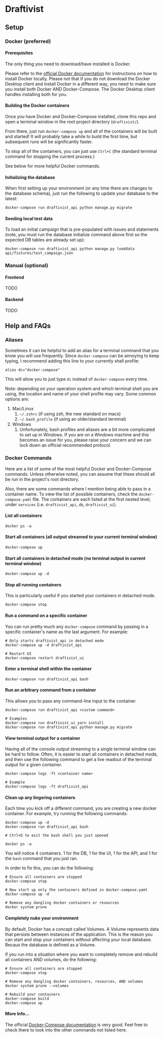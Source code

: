 # Draftivist

## Setup

### Docker (preferred)

#### Prerequisites
The only thing you need to download/have installed is Docker.

Please refer to the [official Docker documentation](https://docs.docker.com/compose/install/) for instructions on how
to install Docker locally. Please not that if you do not download the Docker Desktop client and install Docker in a 
different way, you need to make sure you install both Docker AND Docker-Compose. The Docker Desktop client handles 
installing both for you.

#### Building the Docker containers
Once you have Docker and Docker-Compose installed, clone this repo and open a terminal window in the root project 
directory (`draftivist/`).

From there, just run `docker-compose up` and all of the containers will be built and started! It will probably take a
while to build the first time, but subsequent runs will be significantly faster.

To stop all of the containers, you can just use `Ctrl+C` (the standard terminal command for stopping the current 
process.)

See below for more helpful Docker commands.

#### Initializing the database
When first setting up your environment (or any time there are changes to the database schema), just run the following to 
update your database to the latest:
```
docker-compose run draftivist_api python manage.py migrate
```

#### Seeding local test data
To load an initial campaign that is pre-populated with issues and statements (note, you must run the database initialize
command above first so the expected DB tables are already set up):
```
docker-compose run draftivist_api python manage.py loaddata api/fixtures/test_campaign.json
```

### Manual (optional)

#### Frontend
TODO

#### Backend
TODO

## Help and FAQs
### Aliases
Sometimes it can be helpful to add an alias for a terminal command that you know you will use frequently. Since 
`docker-compose` can be annoying to keep typing, I recommend adding this line to your currently shell profile:
```
alias dc="docker-compose"
```
This will allow you to just type `dc` instead of `docker-compose` every time.

Note: depending on your operation system and which terminal shell you are using, the location and name of your shell 
profile may vary. Some common options are:
1. Mac/Linux
    1. `~/.zshrc` (if using zsh, the new standard on macs)
    1. `~/.bash_profile` (if using an older/standard terminal)
1. Windows
    1. Unfortunately, bash profiles and aliases are a bit more complicated to set up in Windows. If you are on a 
    Windows machine and this becomes an issue for you, please raise your concern and we can lock down an official 
    recommended protocol. 
 
### Docker Commands
Here are a list of some of the most helpful Docker and Docker-Compose commands. Unless otherwise noted, you can assume 
that these should all be run in the project's root directory.

Also, there are some commands where I mention being able to pass in a container name. To view the list of possible 
containers, check the `docker-compose.yaml` file. The containers are each listed at the first nested level, under
`services` (i.e. `draftivist_api`, `db`, `draftivist_ui`).

#### List all containers
```
docker ps -a
```

#### Start all containers (all output streamed to your current terminal window)
```
docker-compose up
```

#### Start all containers in detached mode (no terminal output in current terminal window)
```
docker-compose up -d
```

#### Stop all running containers
This is particularly useful if you started your containers in detached mode.
```
docker-compose stop
```

#### Run a command on a specific container
You can run pretty much any `docker-compose` command by passing in a specific container's name as the last argument. 
For example:
```
# Only starts draftivist_api in detached mode
docker-compose up -d draftivist_api

# Restart UI
docker-compose restart draftivist_ui
```

#### Enter a terminal shell within the container
```
docker-compose run draftivist_api bash
```

#### Run an arbitrary command from a container
This allows you to pass any command-line input to the container.
```
docker-compose run draftivist_api <custom command>

# Examples
docker-compose run draftivist_ui yarn install
docker-compose run draftivist_api python manage.py migrate
```

#### View terminal output for a container
Having all of the console output streaming to a single terminal window can be hard to follow. Often, it is easier to 
start all containers in detached mode, and then use the following command to get a live readout of the terminal output 
for a given container.
```
docker-compose logs -ft <container name>

# Example
docker-compose logs -ft draftivist_api
```

#### Clean up any lingering containers
Each time you kick off a different command, you are creating a new docker container. For example, try running the 
following commands:
```
docker-compose up -d
docker-compose run draftivist_api bash

# Ctrl+D to exit the bash shell you just opened

docker ps -a
``` 
You will notice 4 containers. 1 for the DB, 1 for the UI, 1 for the API, and 1 for the `bash` command that you just ran.

In order to fix this, you can do the following:
```
# Ensure all containers are stopped
docker-compose stop

# Now start up only the containers defined in docker-compose.yaml
docker-compose up -d

# Remove any dangling docker containers or resources
docker system prune
```

#### Completely nuke your environment
By default, Docker has a concept called Volumes. A Volume represents data that persists between instances of the 
application. This is the reason you can start and stop your containers without affecting your local database. Becaus
the database is defined as a Volume.

If you run into a situation where you want to completely remove and rebuild all containers AND volumes, do the 
following:
```
# Ensure all containers are stopped
docker-compose stop

# Remove any dangling docker containers, resources, AND volumes
docker system prune --volumes

# Rebuild your containers
docker-compose build
docker-compose up
```

#### More Info...
The official [Docker-Compose documentation](https://docs.docker.com/compose/reference/) is very good. Feel free to 
check there to look into the other commands not listed here.